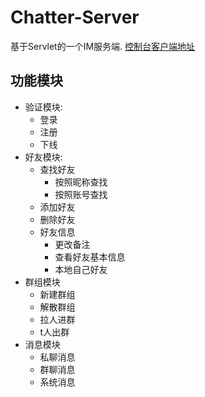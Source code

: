 # Chatter-Server
基于Servlet的一个IM服务端. [控制台客户端地址](https://github.com/Alpha2J/Chatter-Client)

## 功能模块
- 验证模块:
  - 登录
  - 注册
  - 下线
- 好友模块:
  - 查找好友
    - 按照昵称查找
    - 按照账号查找
  - 添加好友
  - 删除好友
  - 好友信息
    - 更改备注
    - 查看好友基本信息
    - 本地自己好友
- 群组模块
  - 新建群组
  - 解散群组
  - 拉人进群
  - t人出群
- 消息模块
  - 私聊消息
  - 群聊消息
  - 系统消息
    

























